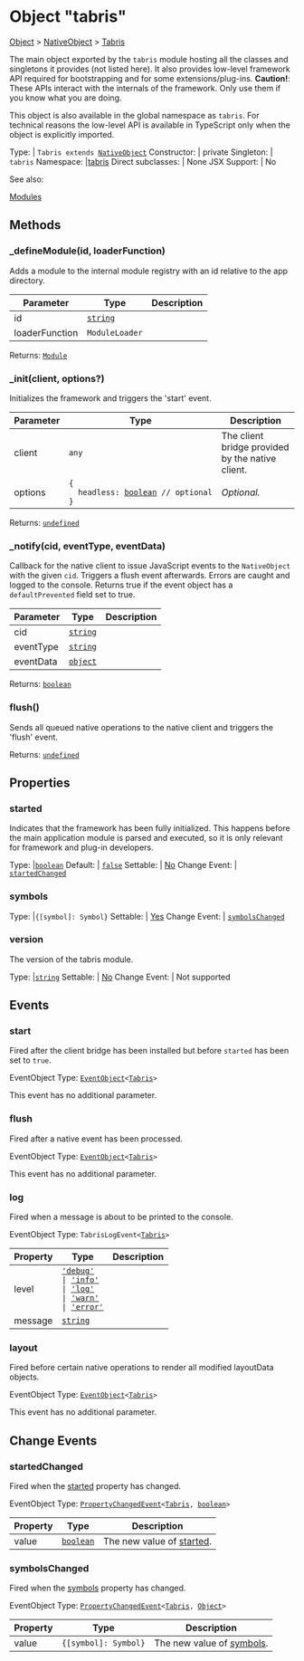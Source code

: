 ---
---
# Object "tabris"

<a href="https://developer.mozilla.org/en-US/docs/Web/JavaScript/Reference/Global_Objects/Object" title="View &quot;Object&quot; on MDN">Object</a> > <a href="NativeObject.html" title="NativeObject Class Reference">NativeObject</a> > <a href="#" >Tabris</a>

The main object exported by the `tabris` module hosting all the classes and singletons it provides (not listed here). It also provides low-level framework API required for bootstrapping and for some extensions/plug-ins. <b>Caution!</b>: These APIs interact with the internals of the framework. Only use them if you know what you are doing.

This object is also available in the global namespace as `tabris`. For technical reasons the low-level API is available in TypeScript only when the object is explicitly imported.


Type: | <code style="white-space: nowrap">Tabris extends <a href="NativeObject.html" title="NativeObject Class Reference">NativeObject</a></code>
Constructor: | private
Singleton: | `tabris`
Namespace: |<a href="../modules.html#startup" >tabris</a>
Direct subclasses: | None
JSX Support: | No


See also:
  
[Modules](../modules.md)

## Methods

### _defineModule(id, loaderFunction)



Adds a module to the internal module registry with an id relative to the app directory.


Parameter|Type|Description
-|-|-
id | <code style="white-space: nowrap"><a href="https://developer.mozilla.org/en-US/docs/Web/JavaScript/Data_structures#String_type" title="View &quot;string&quot; on MDN">string</a></code> | 
loaderFunction | <code style="white-space: nowrap">ModuleLoader</code> | 


Returns: <code style="white-space: nowrap"><a href="Module.html" title="Module Class Reference">Module</a></code>

### _init(client, options?)



Initializes the framework and triggers the 'start' event.


Parameter|Type|Description
-|-|-
client | <code style="white-space: nowrap"><a title="Literally any JavaScript value">any</a></code> | The client bridge provided by the native client.
options | <code style="white-space: nowrap">{<br/>&nbsp;&nbsp;headless: <a href="https://developer.mozilla.org/en-US/docs/Web/JavaScript/Data_structures#Boolean_type" title="View &quot;boolean&quot; on MDN">boolean</a> // optional<br/>}</code> | *Optional.*


Returns: <code style="white-space: nowrap"><a href="https://developer.mozilla.org/en-US/docs/Web/JavaScript/Data_structures#Undefined_type" title="View &quot;undefined&quot; on MDN">undefined</a></code>

### _notify(cid, eventType, eventData)



Callback for the native client to issue JavaScript events to the `NativeObject` with the given `cid`. Triggers a flush event afterwards. Errors are caught and logged to the console. Returns true if the event object has a `defaultPrevented` field set to true.


Parameter|Type|Description
-|-|-
cid | <code style="white-space: nowrap"><a href="https://developer.mozilla.org/en-US/docs/Web/JavaScript/Data_structures#String_type" title="View &quot;string&quot; on MDN">string</a></code> | 
eventType | <code style="white-space: nowrap"><a href="https://developer.mozilla.org/en-US/docs/Web/JavaScript/Data_structures#String_type" title="View &quot;string&quot; on MDN">string</a></code> | 
eventData | <code style="white-space: nowrap"><a href="https://developer.mozilla.org/en-US/docs/Web/JavaScript/Reference/Global_Objects/Object" title="View &quot;Object&quot; on MDN">object</a></code> | 


Returns: <code style="white-space: nowrap"><a href="https://developer.mozilla.org/en-US/docs/Web/JavaScript/Data_structures#Boolean_type" title="View &quot;boolean&quot; on MDN">boolean</a></code>

### flush()



Sends all queued native operations to the native client and triggers the 'flush' event.

Returns: <code style="white-space: nowrap"><a href="https://developer.mozilla.org/en-US/docs/Web/JavaScript/Data_structures#Undefined_type" title="View &quot;undefined&quot; on MDN">undefined</a></code>


## Properties

### started


Indicates that the framework has been fully initialized. This happens before the main application module is parsed and executed, so it is only relevant for framework and plug-in developers.

Type: |<code style="white-space: nowrap"><a href="https://developer.mozilla.org/en-US/docs/Web/JavaScript/Data_structures#Boolean_type" title="View &quot;boolean&quot; on MDN">boolean</a></code>
Default: | <code style="white-space: nowrap"><a href="https://developer.mozilla.org/en-US/docs/Web/JavaScript/Data_structures#String_type" title="View &quot;string&quot; on MDN">false</a></code>
Settable: | <a href="../widget-basics.html#widget-properties" >No</a>
Change Event: | [`startedChanged`](#startedchanged)




### symbols



Type: |<code style="white-space: nowrap">{[symbol]: Symbol}</code>
Settable: | <a href="../widget-basics.html#widget-properties" >Yes</a>
Change Event: | [`symbolsChanged`](#symbolschanged)




### version


The version of the tabris module.

Type: |<code style="white-space: nowrap"><a href="https://developer.mozilla.org/en-US/docs/Web/JavaScript/Data_structures#String_type" title="View &quot;string&quot; on MDN">string</a></code>
Settable: | <a href="../widget-basics.html#widget-properties" >No</a>
Change Event: | Not supported





## Events

### start

Fired after the client bridge has been installed but before `started` has been set to `true`.

EventObject Type: <code style="white-space: nowrap"><a href="EventObject.html" title="EventObject Class Reference">EventObject</a>&lt;<a href="#" >Tabris</a>&gt;</code>

This event has no additional parameter.
### flush

Fired after a native event has been processed.

EventObject Type: <code style="white-space: nowrap"><a href="EventObject.html" title="EventObject Class Reference">EventObject</a>&lt;<a href="#" >Tabris</a>&gt;</code>

This event has no additional parameter.
### log

Fired when a message is about to be printed to the console.

EventObject Type: <code style="white-space: nowrap">TabrisLogEvent&lt;<a href="#" >Tabris</a>&gt;</code>

Property|Type|Description
-|-|-
level | <code style="white-space: nowrap"><a href="https://developer.mozilla.org/en-US/docs/Web/JavaScript/Data_structures#String_type" title="View &quot;string&quot; on MDN">'debug'</a><br/> &#124; <a href="https://developer.mozilla.org/en-US/docs/Web/JavaScript/Data_structures#String_type" title="View &quot;string&quot; on MDN">'info'</a><br/> &#124; <a href="https://developer.mozilla.org/en-US/docs/Web/JavaScript/Data_structures#String_type" title="View &quot;string&quot; on MDN">'log'</a><br/> &#124; <a href="https://developer.mozilla.org/en-US/docs/Web/JavaScript/Data_structures#String_type" title="View &quot;string&quot; on MDN">'warn'</a><br/> &#124; <a href="https://developer.mozilla.org/en-US/docs/Web/JavaScript/Data_structures#String_type" title="View &quot;string&quot; on MDN">'error'</a></code> | 
message | <code style="white-space: nowrap"><a href="https://developer.mozilla.org/en-US/docs/Web/JavaScript/Data_structures#String_type" title="View &quot;string&quot; on MDN">string</a></code> | 

### layout

Fired before certain native operations to render all modified layoutData objects.

EventObject Type: <code style="white-space: nowrap"><a href="EventObject.html" title="EventObject Class Reference">EventObject</a>&lt;<a href="#" >Tabris</a>&gt;</code>

This event has no additional parameter.
## Change Events

### startedChanged

Fired when the [started](#started) property has changed.

EventObject Type: <code style="white-space: nowrap"><a href="../types.html#propertychangedeventtargettype-valuetype" title="PropertyChangedEvent&lt;TargetType, ValueType&gt;">PropertyChangedEvent</a>&lt;<a href="#" >Tabris</a>, <a href="https://developer.mozilla.org/en-US/docs/Web/JavaScript/Data_structures#Boolean_type" title="View &quot;boolean&quot; on MDN">boolean</a>&gt;</code>

Property|Type|Description
-|-|-
value | <code style="white-space: nowrap"><a href="https://developer.mozilla.org/en-US/docs/Web/JavaScript/Data_structures#Boolean_type" title="View &quot;boolean&quot; on MDN">boolean</a></code> | The new value of [started](#started).

### symbolsChanged

Fired when the [symbols](#symbols) property has changed.

EventObject Type: <code style="white-space: nowrap"><a href="../types.html#propertychangedeventtargettype-valuetype" title="PropertyChangedEvent&lt;TargetType, ValueType&gt;">PropertyChangedEvent</a>&lt;<a href="#" >Tabris</a>, <a href="https://developer.mozilla.org/en-US/docs/Web/JavaScript/Reference/Global_Objects/Object" title="View &quot;Object&quot; on MDN">Object</a>&gt;</code>

Property|Type|Description
-|-|-
value | <code style="white-space: nowrap">{[symbol]: Symbol}</code> | The new value of [symbols](#symbols).

